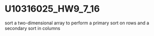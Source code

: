 # U10316025_HW9_7_16
sort a two-dimensional array to perform a primary sort on rows and a secondary sort in columns
